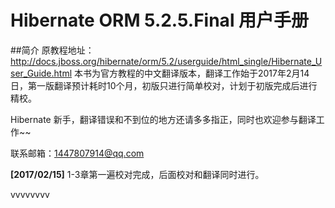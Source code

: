 # Hibernate ORM 5.2.5.Final 用户手册

##简介
原教程地址：http://docs.jboss.org/hibernate/orm/5.2/userguide/html_single/Hibernate_User_Guide.html
本书为官方教程的中文翻译版本，翻译工作始于2017年2月14日，第一版翻译预计耗时10个月，初版只进行简单校对，计划于初版完成后进行精校。

Hibernate 新手，翻译错误和不到位的地方还请多多指正，同时也欢迎参与翻译工作~~

联系邮箱：1447807914@qq.com 

**[2017/02/15]** 1-3章第一遍校对完成，后面校对和翻译同时进行。
<div class="demo">
vvvvvvvv</div>